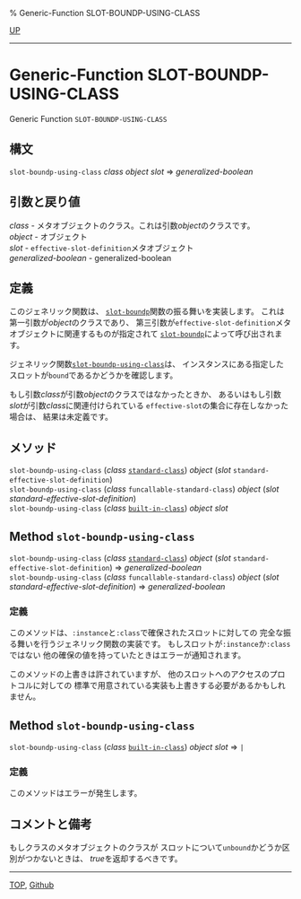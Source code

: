 % Generic-Function SLOT-BOUNDP-USING-CLASS

[UP](mop.6.html)  

---

# Generic-Function **SLOT-BOUNDP-USING-CLASS**


Generic Function `SLOT-BOUNDP-USING-CLASS`


## 構文

`slot-boundp-using-class` *class* *object* *slot* => *generalized-boolean*


## 引数と戻り値

*class* - メタオブジェクトのクラス。これは引数*object*のクラスです。  
*object* - オブジェクト  
*slot* - `effective-slot-definition`メタオブジェクト  
*generalized-boolean* - generalized-boolean


## 定義

このジェネリック関数は、
[`slot-boundp`](7.7.slot-boundp.html)関数の振る舞いを実装します。
これは第一引数が*object*のクラスであり、
第三引数が`effective-slot-definition`メタオブジェクトに関連するものが指定されて
[`slot-boundp`](7.7.slot-boundp.html)によって呼び出されます。

ジェネリック関数[`slot-boundp-using-class`](mop.6.slot-boundp-using-class.html)は、
インスタンスにある指定したスロットが`bound`であるかどうかを確認します。

もし引数*class*が引数*object*のクラスではなかったときか、
あるいはもし引数*slot*が引数*class*に関連付けられている
`effective-slot`の集合に存在しなかった場合は、
結果は未定義です。


## メソッド

`slot-boundp-using-class` (*class* [`standard-class`](4.4.standard-class.html))
 *object* (*slot* `standard-effective-slot-definition`)  
`slot-boundp-using-class` (*class* `funcallable-standard-class`)
 *object* (*slot* *standard-effective-slot-definition*)  
`slot-boundp-using-class` (*class* [`built-in-class`](4.4.built-in-class.html)) *object* *slot*


## Method `slot-boundp-using-class`

`slot-boundp-using-class` (*class* [`standard-class`](4.4.standard-class.html))
 *object* (*slot* `standard-effective-slot-definition`)
 => *generalized-boolean*  
`slot-boundp-using-class` (*class* `funcallable-standard-class`)
 *object* (*slot* *standard-effective-slot-definition*)
 => *generalized-boolean*


### 定義

このメソッドは、`:instance`と`:class`で確保されたスロットに対しての
完全な振る舞いを行うジェネリック関数の実装です。
もしスロットが`:instance`か`:class`ではない
他の確保の値を持っていたときはエラーが通知されます。

このメソッドの上書きは許されていますが、
他のスロットへのアクセスのプロトコルに対しての
標準で用意されている実装も上書きする必要があるかもしれません。


## Method `slot-boundp-using-class`

`slot-boundp-using-class` (*class* [`built-in-class`](4.4.built-in-class.html)) *object* *slot*
 => `|`

### 定義

このメソッドはエラーが発生します。

## コメントと備考

もしクラスのメタオブジェクトのクラスが
スロットについて`unbound`かどうか区別がつかないときは、
*true*を返却するべきです。


---
[TOP](index.html),  [Github](https://github.com/nptcl/npt-japanese)

